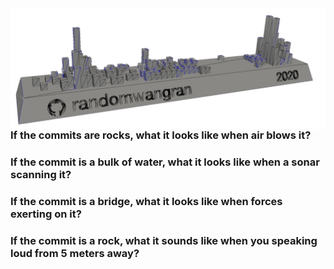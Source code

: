 <img src="banner.png" align="right">

### If the commits are rocks, what it looks like when air blows it?
### If the commit is a bulk of water, what it looks like when a sonar scanning it?
### If the commit is a bridge, what it looks like when forces exerting on it?
### If the commit is a rock, what it sounds like when you speaking loud from 5 meters away?

